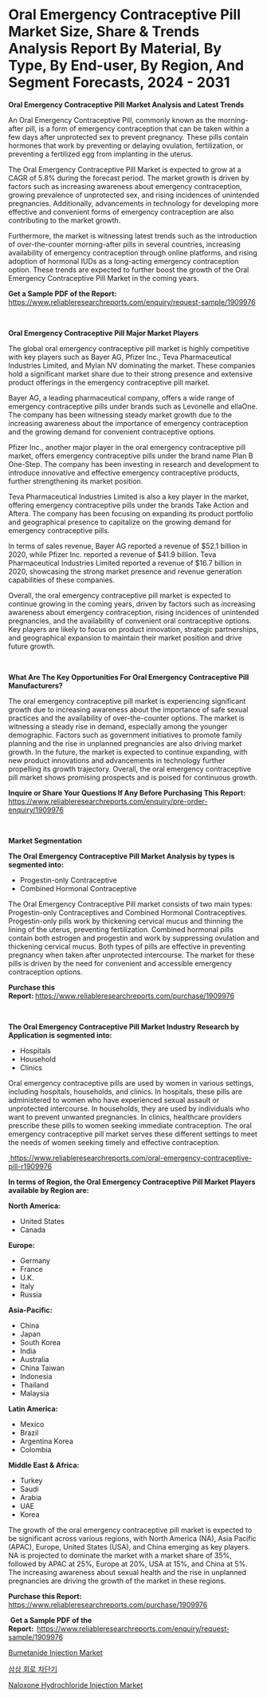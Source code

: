 <p><h1>Oral Emergency Contraceptive Pill Market Size, Share & Trends Analysis Report By Material, By Type, By End-user, By Region, And Segment Forecasts, 2024 - 2031</h1></p><p><strong>Oral Emergency Contraceptive Pill Market Analysis and Latest Trends</strong></p>
<p><p>An Oral Emergency Contraceptive Pill, commonly known as the morning-after pill, is a form of emergency contraception that can be taken within a few days after unprotected sex to prevent pregnancy. These pills contain hormones that work by preventing or delaying ovulation, fertilization, or preventing a fertilized egg from implanting in the uterus.</p><p>The Oral Emergency Contraceptive Pill Market is expected to grow at a CAGR of 5.8% during the forecast period. The market growth is driven by factors such as increasing awareness about emergency contraception, growing prevalence of unprotected sex, and rising incidences of unintended pregnancies. Additionally, advancements in technology for developing more effective and convenient forms of emergency contraception are also contributing to the market growth.</p><p>Furthermore, the market is witnessing latest trends such as the introduction of over-the-counter morning-after pills in several countries, increasing availability of emergency contraception through online platforms, and rising adoption of hormonal IUDs as a long-acting emergency contraception option. These trends are expected to further boost the growth of the Oral Emergency Contraceptive Pill Market in the coming years.</p></p>
<p><strong>Get a Sample PDF of the Report:&nbsp;</strong> <a href="https://www.reliableresearchreports.com/enquiry/request-sample/1909976">https://www.reliableresearchreports.com/enquiry/request-sample/1909976</a></p>
<p>&nbsp;</p>
<p><strong>Oral Emergency Contraceptive Pill Major Market Players</strong></p>
<p><p>The global oral emergency contraceptive pill market is highly competitive with key players such as Bayer AG, Pfizer Inc., Teva Pharmaceutical Industries Limited, and Mylan NV dominating the market. These companies hold a significant market share due to their strong presence and extensive product offerings in the emergency contraceptive pill market.</p><p>Bayer AG, a leading pharmaceutical company, offers a wide range of emergency contraceptive pills under brands such as Levonelle and ellaOne. The company has been witnessing steady market growth due to the increasing awareness about the importance of emergency contraception and the growing demand for convenient contraceptive options.</p><p>Pfizer Inc., another major player in the oral emergency contraceptive pill market, offers emergency contraceptive pills under the brand name Plan B One-Step. The company has been investing in research and development to introduce innovative and effective emergency contraceptive products, further strengthening its market position.</p><p>Teva Pharmaceutical Industries Limited is also a key player in the market, offering emergency contraceptive pills under the brands Take Action and Aftera. The company has been focusing on expanding its product portfolio and geographical presence to capitalize on the growing demand for emergency contraceptive pills.</p><p>In terms of sales revenue, Bayer AG reported a revenue of $52.1 billion in 2020, while Pfizer Inc. reported a revenue of $41.9 billion. Teva Pharmaceutical Industries Limited reported a revenue of $16.7 billion in 2020, showcasing the strong market presence and revenue generation capabilities of these companies.</p><p>Overall, the oral emergency contraceptive pill market is expected to continue growing in the coming years, driven by factors such as increasing awareness about emergency contraception, rising incidences of unintended pregnancies, and the availability of convenient oral contraceptive options. Key players are likely to focus on product innovation, strategic partnerships, and geographical expansion to maintain their market position and drive future growth.</p></p>
<p>&nbsp;</p>
<p><strong>What Are The Key Opportunities For Oral Emergency Contraceptive Pill Manufacturers?</strong></p>
<p><p>The oral emergency contraceptive pill market is experiencing significant growth due to increasing awareness about the importance of safe sexual practices and the availability of over-the-counter options. The market is witnessing a steady rise in demand, especially among the younger demographic. Factors such as government initiatives to promote family planning and the rise in unplanned pregnancies are also driving market growth. In the future, the market is expected to continue expanding, with new product innovations and advancements in technology further propelling its growth trajectory. Overall, the oral emergency contraceptive pill market shows promising prospects and is poised for continuous growth.</p></p>
<p><strong>Inquire or Share Your Questions If Any Before Purchasing This Report:</strong> <a href="https://www.reliableresearchreports.com/enquiry/pre-order-enquiry/1909976">https://www.reliableresearchreports.com/enquiry/pre-order-enquiry/1909976</a></p>
<p>&nbsp;</p>
<p><strong>Market Segmentation</strong></p>
<p><strong>The Oral Emergency Contraceptive Pill Market Analysis by types is segmented into:</strong></p>
<p><ul><li>Progestin-only Contraceptive</li><li>Combined Hormonal Contraceptive</li></ul></p>
<p><p>The Oral Emergency Contraceptive Pill market consists of two main types: Progestin-only Contraceptives and Combined Hormonal Contraceptives. Progestin-only pills work by thickening cervical mucus and thinning the lining of the uterus, preventing fertilization. Combined hormonal pills contain both estrogen and progestin and work by suppressing ovulation and thickening cervical mucus. Both types of pills are effective in preventing pregnancy when taken after unprotected intercourse. The market for these pills is driven by the need for convenient and accessible emergency contraception options.</p></p>
<p><strong>Purchase this Report:&nbsp;</strong><a href="https://www.reliableresearchreports.com/purchase/1909976">https://www.reliableresearchreports.com/purchase/1909976</a></p>
<p>&nbsp;</p>
<p><strong>The Oral Emergency Contraceptive Pill Market Industry Research by Application is segmented into:</strong></p>
<p><ul><li>Hospitals</li><li>Household</li><li>Clinics</li></ul></p>
<p><p>Oral emergency contraceptive pills are used by women in various settings, including hospitals, households, and clinics. In hospitals, these pills are administered to women who have experienced sexual assault or unprotected intercourse. In households, they are used by individuals who want to prevent unwanted pregnancies. In clinics, healthcare providers prescribe these pills to women seeking immediate contraception. The oral emergency contraceptive pill market serves these different settings to meet the needs of women seeking timely and effective contraception.</p></p>
<p><a href="https://www.reliableresearchreports.com/oral-emergency-contraceptive-pill-r1909976">&nbsp;https://www.reliableresearchreports.com/oral-emergency-contraceptive-pill-r1909976</a></p>
<p><strong>In terms of Region, the Oral Emergency Contraceptive Pill Market Players available by Region are:</strong></p>
<p>
    <p> <strong> North America: </strong>
        <ul>
            <li>United States</li>
            <li>Canada</li>
        </ul>
        </p> 
    <p> <strong> Europe: </strong>
        <ul>
            <li>Germany</li>
            <li>France</li>
            <li>U.K.</li>
            <li>Italy</li>
            <li>Russia</li>
        </ul>
        </p> 
    <p> <strong> Asia-Pacific: </strong>
        <ul>
            <li>China</li>
            <li>Japan</li>
            <li>South Korea</li>
            <li>India</li>
            <li>Australia</li>
            <li>China Taiwan</li>
            <li>Indonesia</li>
            <li>Thailand</li>
            <li>Malaysia</li>
        </ul>
        </p> 
    <p> <strong> Latin America: </strong>
        <ul>
            <li>Mexico</li>
            <li>Brazil</li>
            <li>Argentina Korea</li>
            <li>Colombia</li>
        </ul>
        </p> 
    <p> <strong> Middle East & Africa: </strong>
        <ul>
            <li>Turkey</li>
            <li>Saudi</li>
            <li>Arabia</li>
            <li>UAE</li>
            <li>Korea</li>
        </ul>
    </p>
    </p>
<p><p>The growth of the oral emergency contraceptive pill market is expected to be significant across various regions, with North America (NA), Asia Pacific (APAC), Europe, United States (USA), and China emerging as key players. NA is projected to dominate the market with a market share of 35%, followed by APAC at 25%, Europe at 20%, USA at 15%, and China at 5%. The increasing awareness about sexual health and the rise in unplanned pregnancies are driving the growth of the market in these regions.</p></p>
<p><strong>Purchase this Report: </strong><a href="https://www.reliableresearchreports.com/purchase/1909976">https://www.reliableresearchreports.com/purchase/1909976</a></p>
<p>&nbsp;<strong>Get a Sample PDF of the Report:&nbsp;&nbsp;</strong><a href="https://www.reliableresearchreports.com/enquiry/request-sample/1909976">https://www.reliableresearchreports.com/enquiry/request-sample/1909976</a></p>
<p><strong></strong></p>
<p><p><a href="https://github.com/ElmoRunolfsson2023/Market-Research-Report-List-1/blob/main/bumetanide-injection-market.md">Bumetanide Injection Market</a></p><p><a href="https://medium.com/@wheelgg5674537/%EC%82%BC%EC%83%81-%ED%9A%8C%EB%A1%9C-%EC%B0%A8%EB%8B%A8%EA%B8%B0-%EC%8B%9C%EC%9E%A5-%EB%B6%84%EC%84%9D-cagr-%EC%8B%9C%EC%9E%A5-%EC%84%B8%EB%B6%84%ED%99%94-%EB%B0%8F-%EA%B8%80%EB%A1%9C%EB%B2%8C-%EC%82%B0%EC%97%85-%EA%B0%9C%EC%9A%94-2ee59d788e15">삼상 회로 차단기</a></p><p><a href="https://github.com/susanjprice2023/Market-Research-Report-List-1/blob/main/naloxone-hydrochloride-injection-market.md">Naloxone Hydrochloride Injection Market</a></p></p>